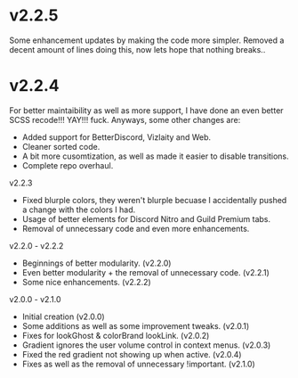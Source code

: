 # v2.2.5
Some enhancement updates by making the code more simpler. Removed a decent amount of lines doing this, now lets hope that nothing breaks..

# v2.2.4
For better maintaibility as well as more support, I have done an even better SCSS recode!!! YAY!!! fuck. Anyways, some other changes are:
- Added support for BetterDiscord, Vizlaity and Web.
- Cleaner sorted code.
- A bit more cusomtization, as well as made it easier to disable transitions.
- Complete repo overhaul.

v2.2.3
- Fixed blurple colors, they weren't blurple becuase I accidentally pushed a change with the colors I had.
- Usage of better elements for Discord Nitro and Guild Premium tabs.
- Removal of unnecessary code and even more enhancements.

v2.2.0 - v2.2.2
- Beginnings of better modularity. (v2.2.0)
- Even better modularity + the removal of unnecessary code. (v2.2.1)
- Some nice enhancements. (v2.2.2)

v2.0.0 - v2.1.0
- Initial creation (v2.0.0)
- Some additions as well as some improvement tweaks. (v2.0.1)
- Fixes for lookGhost & colorBrand lookLink. (v2.0.2)
- Gradient ignores the user volume control in context menus. (v2.0.3)
- Fixed the red gradient not showing up when active. (v2.0.4)
- Fixes as well as the removal of unnecessary !important. (v2.1.0)
